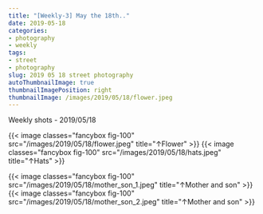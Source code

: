 ```yaml
---
title: "[Weekly-3] May the 18th.."
date: 2019-05-18
categories:
- photography
- weekly
tags:
- street
- photography
slug: 2019 05 18 street photography
autoThumbnailImage: true
thumbnailImagePosition: right
thumbnailImage: /images/2019/05/18/flower.jpeg
---
```


Weekly shots - 2019/05/18
<!--more-->

{{< image classes="fancybox fig-100" src="/images/2019/05/18/flower.jpeg"  title="↑Flower" >}}
{{< image classes="fancybox fig-100" src="/images/2019/05/18/hats.jpeg"  title="↑Hats" >}}

{{< image classes="fancybox fig-100" src="/images/2019/05/18/mother_son_1.jpeg"  title="↑Mother and son" >}}
{{< image classes="fancybox fig-100" src="/images/2019/05/18/mother_son_2.jpeg"  title="↑Mother and son" >}}
